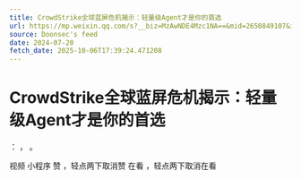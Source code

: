 ```yaml
---
title: CrowdStrike全球蓝屏危机揭示：轻量级Agent才是你的首选
url: https://mp.weixin.qq.com/s?__biz=MzAwNDE4Mzc1NA==&mid=2650849107&idx=1&sn=be5c1e160d0230f879bb0425848225df
source: Doonsec's feed
date: 2024-07-20
fetch_date: 2025-10-06T17:39:24.471208
---
```


# CrowdStrike全球蓝屏危机揭示：轻量级Agent才是你的首选

：
，
。

视频
小程序
赞
，轻点两下取消赞
在看
，轻点两下取消在看